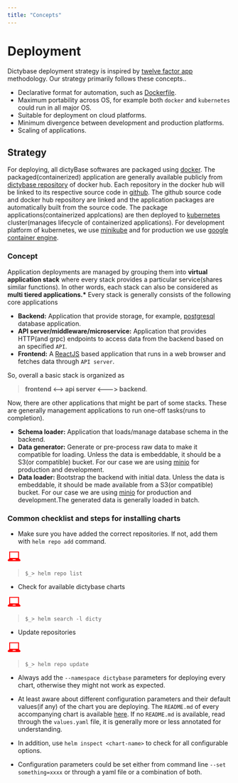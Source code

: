 ```yaml
---
title: "Concepts"
---
```


# Deployment

Dictybase deployment strategy is inspired by [twelve factor
app](https://12factor.net/) methodology. Our strategy primarily follows these concepts..

- Declarative format for automation, such as [Dockerfile](https://docs.docker.com/engine/reference/builder/).
- Maximum portability across OS, for example both `docker` and `kubernetes`
  could run in all major OS.
- Suitable for deployment on cloud platforms.
- Minimum divergence between development and production platforms.
- Scaling of applications.

## Strategy

For deploying, all dictyBase softwares are packaged using
[docker](https://docker.io). The packaged(containerized) application are
generally available publicly from [dictybase
repository](https://hub.docker.com/r/dictybase/) of docker hub. Each repository
in the docker hub will be linked to its respective source code in
[github](https://github.com). The github source code and docker hub repository
are linked and the application packages are automatically built from the source
code. The package applications(containerized applcations) are then deployed to
[kubernetes](https://k8s.io) cluster(manages lifecycle of containerized
applications). For development platform of kubernetes, we use
[minikube](https://github.com/kubernetes/minikube/#minikube) and for production
we use [google container engine](https://cloud.google.com/kubernetes-engine/).

### Concept

Application deployments are managed by grouping them into **virtual application
stack** where every stack provides a particular service(shares similar functions).
In other words, each stack can also be considered as **multi tiered applications.\***
Every stack is generally consists of the following core applications

- **Backend:** Application that provide storage, for example,
  [postgresql](http://postgresql.org) database application.
- **API server/middleware/microservice:** Application that provides HTTP(and
  grpc) endpoints to access data from the backend based on an specified `API`.
- **Frontend:** A [ReactJS](https://reactjs.org/) based application that runs
  in a web browser and fetches data through `API server`.

So, overall a basic stack is organized as

> **frontend <--> api server <---> backend**.

Now, there are other applications that might be part of some stacks. These are
generally management applications to run one-off tasks(runs to completion).

- **Schema loader:** Application that loads/manage database schema in the
  backend.
- **Data generator:** Generate or pre-process raw data to make it compatible
  for loading. Unless the data is embeddable, it should be a S3(or compatible)
  bucket. For our case we are using [minio](https://docs.minio.io/) for
  production and development.
- **Data loader:** Bootstrap the backend with initial data. Unless the data is
  embeddable, it should be made available from a S3(or compatible) bucket. For
  our case we are using [minio](https://docs.minio.io/) for production and
  development.The generated data is generally loaded in batch.

### Common checklist and steps for installing charts

- Make sure you have added the correct repositories. If not, add them with
  `helm repo add` command.

![](./userinput.png)

> `$_> helm repo list`

- Check for available dictybase charts

![](./userinput.png)

> `$_> helm search -l dicty`

- Update repositories

![](./userinput.png)

> `$_> helm repo update`

- Always add the `--namespace dictybase` parameters for deploying every chart,
  otherwise they might not work as expected.

- At least aware about different configuration parameters and their default
  values(if any) of the chart you are deploying. The `README.md` of every
  accompanying chart is available
  [here](https://github.com/dictybase-docker/kubernetes-charts/). If no
  `README.md` is available, read through the `values.yaml` file, it is generally
  more or less annotated for understanding.

- In addition, use `helm inspect <chart-name>` to check for all configurable options.

- Configuration parameters could be set either from command line `--set something=xxxx` or through a yaml file or a combination of both.
